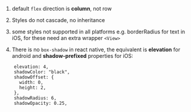 1. default `flex` direction is **column**, not row

2. Styles do not cascade, no inheritance

3. some styles not supported in all platforms e.g. borderRadius for text in iOS, for these need an extra wrapper `<View>`

4. There is no `box-shadow` in react native, the equivalent is **elevation** for android and **shadow-prefixed** properties for iOS:

```
    elevation: 4,
    shadowColor: "black",
    shadowOffset: {
      width: 0,
      height: 2,
    },
    shadowRadius: 6,
    shadowOpacity: 0.25,
```
